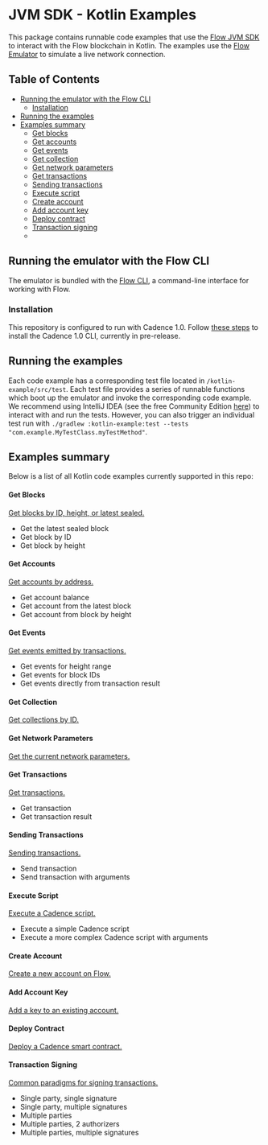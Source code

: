 # JVM SDK - Kotlin Examples

This package contains runnable code examples that use the [Flow JVM SDK](https://github.com/onflow/flow-jvm-sdk) to interact with the Flow blockchain in Kotlin. The examples use the [Flow Emulator](https://developers.flow.com/tools/emulator) to simulate a live network connection.

## Table of Contents
- [Running the emulator with the Flow CLI](#running-the-emulator-with-the-flow-cli)
    - [Installation](#installation)
- [Running the examples](#running-the-examples)
- [Examples summary](#examples-summary)
    - [Get blocks](#get-blocks)
    - [Get accounts](#get-accounts)
    - [Get events](#get-events)
    - [Get collection](#get-collection)
    - [Get network parameters](#get-network-parameters)
    - [Get transactions](#get-transactions)
    - [Sending transactions](#sending-transactions)
    - [Execute script](#execute-script)
    - [Create account](#create-account)
    - [Add account key](#add-account-key)
    - [Deploy contract](#deploy-contract)
    - [Transaction signing](#transaction-signing)
    - 
## Running the emulator with the Flow CLI

The emulator is bundled with the [Flow CLI](https://docs.onflow.org/flow-cli), a command-line interface for working with Flow. 

### Installation

This repository is configured to run with Cadence 1.0. Follow [these steps](https://cadence-lang.org/docs/cadence-migration-guide#install-cadence-10-cli) to install the Cadence 1.0 CLI, currently in pre-release.

## Running the examples

Each code example has a corresponding test file located in `/kotlin-example/src/test`. Each test file provides a series of runnable functions which boot up the emulator and invoke the corresponding code example. We recommend using IntelliJ IDEA (see the free Community Edition [here](https://www.jetbrains.com/idea/download/)) to interact with and run the tests. However, you can also trigger an individual test run with `./gradlew :kotlin-example:test --tests "com.example.MyTestClass.myTestMethod"`. 

## Examples summary

Below is a list of all Kotlin code examples currently supported in this repo:

#### Get Blocks

[Get blocks by ID, height, or latest sealed.](src/main/kotlin/org/onflow/examples/kotlin/getBlock/GetBlockAccessAPIConnector.kt)

- Get the latest sealed block
- Get block by ID
- Get block by height

#### Get Accounts

[Get accounts by address.](src/main/kotlin/org/onflow/examples/kotlin/getAccount/GetAccountAccessAPIConnector.kt)

- Get account balance
- Get account from the latest block
- Get account from block by height

#### Get Events

[Get events emitted by transactions.](src/main/kotlin/org/onflow/examples/kotlin/getEvent/GetEventAccessAPIConnector.kt)

- Get events for height range
- Get events for block IDs
- Get events directly from transaction result

#### Get Collection

[Get collections by ID.](src/main/kotlin/org/onflow/examples/kotlin/getCollection/GetCollectionAccessAPIConnector.kt)

#### Get Network Parameters

[Get the current network parameters.](src/main/kotlin/org/onflow/examples/kotlin/getNetworkParams/GetNetworkParametersAccessAPIConnector.kt)

#### Get Transactions

[Get transactions.](src/main/kotlin/org/onflow/examples/kotlin/getTransaction/GetTransactionAccessAPIConnector.kt)

- Get transaction 
- Get transaction result

#### Sending Transactions

[Sending transactions.](src/main/kotlin/org/onflow/examples/kotlin/sendTransaction/SendTransactionExample.kt)

- Send transaction
- Send transaction with arguments

#### Execute Script

[Execute a Cadence script.](src/main/kotlin/org/onflow/examples/kotlin/executeScript/ExecuteScriptAccessAPIConnector.kt)

- Execute a simple Cadence script
- Execute a more complex Cadence script with arguments

#### Create Account

[Create a new account on Flow.](src/main/kotlin/org/onflow/examples/kotlin/createAccount/CreateAccountExample.kt)

#### Add Account Key

[Add a key to an existing account.](src/main/kotlin/org/onflow/examples/kotlin/addKey/AddAccountKeyExample.kt)

#### Deploy Contract

[Deploy a Cadence smart contract.](src/main/kotlin/org/onflow/examples/kotlin/deployContract/DeployContractExample.kt)

#### Transaction Signing

[Common paradigms for signing transactions.](src/main/kotlin/org/onflow/examples/kotlin/signTransaction/SignTransactionExample.kt)

- Single party, single signature
- Single party, multiple signatures
- Multiple parties
- Multiple parties, 2 authorizers
- Multiple parties, multiple signatures
